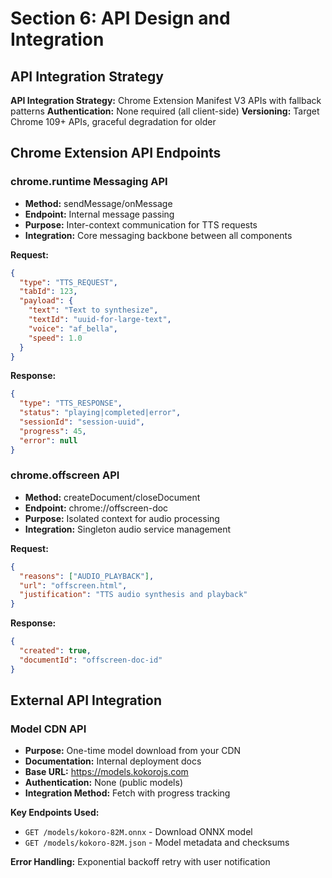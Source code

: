 # Section 6: API Design and Integration

## API Integration Strategy
**API Integration Strategy:** Chrome Extension Manifest V3 APIs with fallback patterns
**Authentication:** None required (all client-side)
**Versioning:** Target Chrome 109+ APIs, graceful degradation for older

## Chrome Extension API Endpoints

### chrome.runtime Messaging API
- **Method:** sendMessage/onMessage
- **Endpoint:** Internal message passing
- **Purpose:** Inter-context communication for TTS requests
- **Integration:** Core messaging backbone between all components

**Request:**
```json
{
  "type": "TTS_REQUEST",
  "tabId": 123,
  "payload": {
    "text": "Text to synthesize",
    "textId": "uuid-for-large-text",
    "voice": "af_bella",
    "speed": 1.0
  }
}
```

**Response:**
```json
{
  "type": "TTS_RESPONSE",
  "status": "playing|completed|error",
  "sessionId": "session-uuid",
  "progress": 45,
  "error": null
}
```

### chrome.offscreen API
- **Method:** createDocument/closeDocument
- **Endpoint:** chrome://offscreen-doc
- **Purpose:** Isolated context for audio processing
- **Integration:** Singleton audio service management

**Request:**
```json
{
  "reasons": ["AUDIO_PLAYBACK"],
  "url": "offscreen.html",
  "justification": "TTS audio synthesis and playback"
}
```

**Response:**
```json
{
  "created": true,
  "documentId": "offscreen-doc-id"
}
```

## External API Integration

### Model CDN API
- **Purpose:** One-time model download from your CDN
- **Documentation:** Internal deployment docs
- **Base URL:** https://models.kokorojs.com
- **Authentication:** None (public models)
- **Integration Method:** Fetch with progress tracking

**Key Endpoints Used:**
- `GET /models/kokoro-82M.onnx` - Download ONNX model
- `GET /models/kokoro-82M.json` - Model metadata and checksums

**Error Handling:** Exponential backoff retry with user notification
